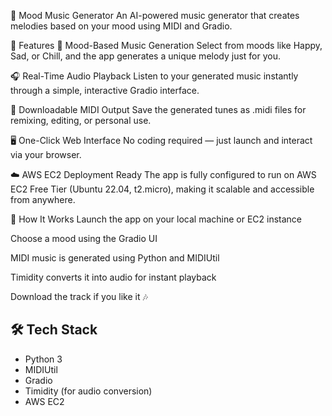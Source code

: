 🎵 Mood Music Generator
An AI-powered music generator that creates melodies based on your mood using MIDI and Gradio.

🚀 Features
🎼 Mood-Based Music Generation
Select from moods like Happy, Sad, or Chill, and the app generates a unique melody just for you.

🎧 Real-Time Audio Playback
Listen to your generated music instantly through a simple, interactive Gradio interface.

💾 Downloadable MIDI Output
Save the generated tunes as .midi files for remixing, editing, or personal use.

🖥️ One-Click Web Interface
No coding required — just launch and interact via your browser.

☁️ AWS EC2 Deployment Ready
The app is fully configured to run on AWS EC2 Free Tier (Ubuntu 22.04, t2.micro), making it scalable and accessible from anywhere.

🧠 How It Works
Launch the app on your local machine or EC2 instance

Choose a mood using the Gradio UI

MIDI music is generated using Python and MIDIUtil

Timidity converts it into audio for instant playback

Download the track if you like it 🎶


## 🛠️ Tech Stack

- Python 3
- MIDIUtil
- Gradio
- Timidity (for audio conversion)
- AWS EC2


